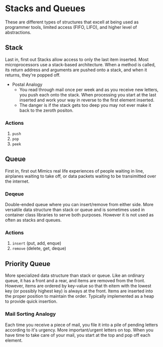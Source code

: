# Stacks and Queues

These are different types of structures that excell at being used as programmer tools, limited access (FIFO, LIFO), and higher level of abstractions.

## Stack

Last in, first out
Stacks allow access to only the last item inserted. Most microprocessors use a stack-based architecture. When a method is called, its return address and arguments are pushed onto a stack, and when it returns, they're popped off.

- Postal Analogy
  - You read through mail once per week and as you receive new letters, you push each onto the stack. When processing you start at the last inserted and work your way in reverse to the first element inserted.
  - The danger is if the stack gets too deep you may not ever make it back to the zeroth positon.

### Actions

1. `push`
2. `pop`
3. `peek`

## Queue

First in, first out
Mimics real life experiences of people waiting in line, airplanes waiting to take off, or data packets waiting to be transimitted over the internet.

### Deqeue

Double-ended queue where you can insert/remove from either side. More versatile data structure than stack or queue and is sometimes used in container class libraries to serve both purposes. However it is not used as often as stacks and queues.

### Actions

1. `insert` (put, add, enque)
2. `remove` (delete, get, deque)

## Priority Queue

More specialized data structure than stack or queue. Like an ordinary queue, it has a front and a rear, and items are removed from the front. However, items are ordered by key-value so that th eitem with the lowest key (or possibly highest key) is always at the front. Items are inserted into the proper position to maintain the order. Typically implemented as a heap to provide quick insertion.

### Mail Sorting Analogy

Each time you receive a piece of mail, you file it into a pile of pending letters according to it's urgency. More important/urgent letters on top. When you have time to take care of your mail, you start at the top and pop off each element.
